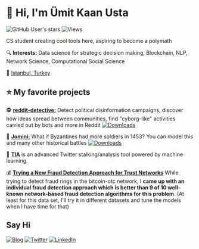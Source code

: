 # :wave: Hi, I'm Ümit Kaan Usta 

![GitHub User's stars](https://img.shields.io/github/stars/umitkaanusta?style=social) ![Views](https://komarev.com/ghpvc/?username=umitkaanusta)

CS student creating cool tools here, aspiring to become a polymath

:mag: **Interests:** Data science for strategic decision making, Blockchain, NLP, Network Science, Computational Social Science

:round_pushpin: [Istanbul, Turkey](https://cekergezer.com/wp-content/uploads/2021/03/galata-kulesi-fotograflari-istanbul-fotograflari-cekergezer-hakan-aydin.jpg)

## :star: My favorite projects

:detective: [**reddit-detective:**](https://github.com/umitkaanusta/reddit-detective) Detect political disinformation campaigns, discover how ideas spread between communities, find "cyborg-like" activities carried out by bots and more in Reddit [![Downloads](https://pepy.tech/badge/reddit-detective)](https://pepy.tech/project/reddit-detective)

:european_castle: [**Jomini:**](https://github.com/umitkaanusta/Jomini) What if Byzantines had more soldiers in 1453? You can model this and many other historical battles [![Downloads](https://pepy.tech/badge/jomini)](https://pepy.tech/project/jomini)

:baby_chick: [**TIA**](https://github.com/umitkaanusta/TIA) is an advanced Twitter stalking/analysis tool powered by machine learning.

:moneybag: [**Trying a New Fraud Detection Approach for Trust Networks**](https://github.com/umitkaanusta/FraudRingDetection-TrustNetworks-Trying-New-Approach) While trying to detect fraud rings in the bitcoin-otc network, I **came up with an individual fraud detection approach which is better than 9 of 10 well-known network-based fraud detection algorithms for this problem**. (At least for this data set, I'll try it in different datasets and tune the models when I have time for that)

## Say Hi

[![Blog](https://img.shields.io/badge/blog-%231fcc44.svg?style=for-the-badge)](https://umitkaanusta.com)
[![Twitter](https://img.shields.io/badge/twitter-%231DA1F2.svg?style=for-the-badge&logo=twitter&logoColor=white)](https://twitter.com/umitkaanusta) 
[![LinkedIn](https://img.shields.io/badge/linkedin-%230077B5.svg?style=for-the-badge&logo=linkedin&logoColor=white)](https://linkedin.com/in/umitkaanusta)
